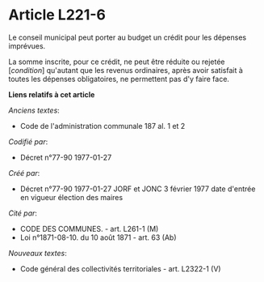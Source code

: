# Article L221-6

Le conseil municipal peut porter au budget un crédit pour les dépenses imprévues. 

La somme inscrite, pour ce crédit, ne peut être réduite ou rejetée [*condition*] qu'autant que les revenus ordinaires, après
avoir satisfait à toutes les dépenses obligatoires, ne permettent pas d'y faire face.

**Liens relatifs à cet article**

_Anciens textes_:

  - Code de l'administration communale 187 al. 1 et 2

_Codifié par_:

  - Décret n°77-90 1977-01-27

_Créé par_:

  - Décret n°77-90 1977-01-27 JORF et JONC 3 février 1977 date d'entrée en vigueur élection des maires

_Cité par_:

  - CODE DES COMMUNES. - art. L261-1 (M)
  - Loi n°1871-08-10. du 10 août 1871 - art. 63 (Ab)

_Nouveaux textes_:

  - Code général des collectivités territoriales - art. L2322-1 (V)
